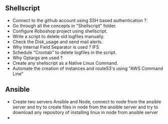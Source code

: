 ## Shellscript
- Connect to the github account using SSH based authentication ?
- Go through all the concepts in "Shellscript" folder.
- Configure Roboshop project using shellscript.
- Write a script to delete old logfiles manually.
- Check the Disk_usage and send mail alerts.
- Why Internal Field Separator is used ? IFS
- Schedule "Crontab" to delete logfiles in the script.
- Why Optargs are used ?
- Create any shellscript as a Native Linux Command.
- Automate the creation of instances and route53's using "AWS Command Line"

## Ansible
- Create two servers Ansible and Node, connect to node from the ansible server and try to create files in node
  from the ansible server and try to download any repository of installing linux in node from ansible server
- 

